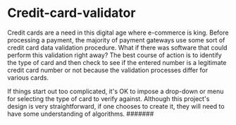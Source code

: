 # Credit-card-validator

Credit cards are a need in this digital age where e-commerce is king. Before processing a payment, the majority of payment gateways use some sort of credit card data validation procedure. What if there was software that could perform this validation right away? The best course of action is to identify the type of card and then check to see if the entered number is a legitimate credit card number or not because the validation processes differ for various cards.

If things start out too complicated, it's OK to impose a drop-down or menu for selecting the type of card to verify against. Although this project's design is very straightforward, if one chooses to create it, they will need to have some understanding of algorithms.
#######
